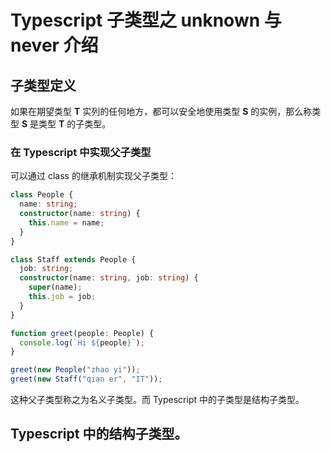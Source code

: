 # Typescript 子类型之 unknown 与 never 介绍

## 子类型定义

如果在期望类型 **T** 实列的任何地方，都可以安全地使用类型 **S** 的实例，那么称类型 **S** 是类型 **T** 的子类型。

### 在 Typescript 中实现父子类型

可以通过 class 的继承机制实现父子类型：

```typescript
class People {
  name: string;
  constructor(name: string) {
    this.name = name;
  }
}

class Staff extends People {
  job: string;
  constructor(name: string, job: string) {
    super(name);
    this.job = job;
  }
}

function greet(people: People) {
  console.log(`Hi ${people}`);
}

greet(new People("zhao yi"));
greet(new Staff("qian er", "IT"));
```

这种父子类型称之为名义子类型。而 Typescript 中的子类型是结构子类型。

## Typescript 中的结构子类型。
